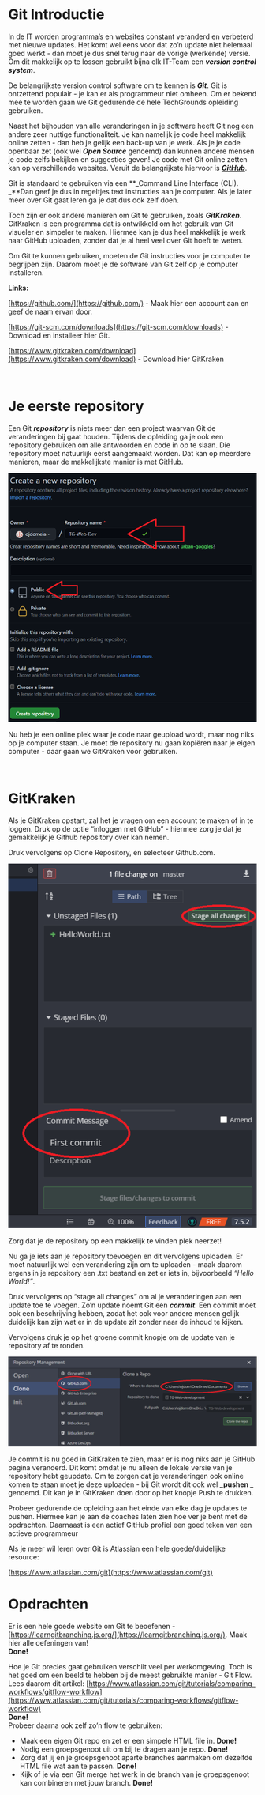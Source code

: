 # Git Introductie

In de IT worden programma’s en websites constant veranderd en verbeterd met nieuwe updates. Het komt wel eens voor dat zo’n update niet helemaal goed werkt - dan moet je dus snel terug naar de vorige (werkende) versie. Om dit makkelijk op te lossen gebruikt bijna elk IT-Team een **_version control system_**.

De belangrijkste version control software om te kennen is **_Git_**. Git is ontzettend populair - je kan er als programmeur niet omheen. Om er bekend mee te worden gaan we Git gedurende de hele TechGrounds opleiding gebruiken.

Naast het bijhouden van alle veranderingen in je software heeft Git nog een andere zeer nuttige functionaliteit. Je kan namelijk je code heel makkelijk online zetten - dan heb je gelijk een back-up van je werk. Als je je code openbaar zet (ook wel **_Open Source_** genoemd) dan kunnen andere mensen je code zelfs bekijken en suggesties geven! Je code met Git online zetten kan op verschillende websites. Veruit de belangrijkste hiervoor is **_[GitHub](https://github.com/)_**. 

Git is standaard te gebruiken via een **_Command Line Interface (CLI). _**Dan geef je dus in regeltjes text instructies aan je computer. Als je later meer over Git gaat leren ga je dat dus ook zelf doen.

Toch zijn er ook andere manieren om Git te gebruiken, zoals **_GitKraken_**. GitKraken is een programma dat is ontwikkeld om het gebruik van Git visueler en simpeler te maken. Hiermee kan je dus heel makkelijk je werk naar GitHub uploaden, zonder dat je al heel veel over Git hoeft te weten.

Om Git te kunnen gebruiken, moeten de Git instructies voor je computer te begrijpen zijn. Daarom moet je de software van Git zelf op je computer installeren.

**Links:**

[https://github.com/](https://github.com/) - Maak hier een account aan en geef de naam ervan door.

[https://git-scm.com/downloads](https://git-scm.com/downloads) - Download en installeer hier Git.

[https://www.gitkraken.com/download](https://www.gitkraken.com/download) - Download hier GitKraken

<br>

# Je eerste repository

Een Git **_repository_** is niets meer dan een project waarvan Git de veranderingen bij gaat houden. Tijdens de opleiding ga je ook een repository gebruiken om alle antwoorden en code in op te slaan. Die repository moet natuurlijk eerst aangemaakt worden. Dat kan op meerdere manieren, maar de makkelijkste manier is met GitHub.

![image](images/image2.png)


Nu heb je een online plek waar je code naar geupload wordt, maar nog niks op je computer staan. Je moet de repository nu gaan kopiëren naar je eigen computer - daar gaan we GitKraken voor gebruiken.


<br>

# GitKraken

Als je GitKraken opstart, zal het je vragen om een account te maken of in te loggen. Druk op de optie “inloggen met GitHub” - hiermee zorg je dat je gemakkelijk je Github repository over kan nemen.

Druk vervolgens op Clone Repository, en selecteer Github.com.

![image](images/image3.png)

Zorg dat je de repository op een makkelijk te vinden plek neerzet!

Nu ga je iets aan je repository toevoegen en dit vervolgens uploaden. Er moet natuurlijk wel een verandering zijn om te uploaden - maak daarom ergens in je repository een .txt bestand en zet er iets in, bijvoorbeeld _“Hello World!”_.

Druk vervolgens op “stage all changes” om al je veranderingen aan een update toe te voegen. Zo’n update noemt Git een **_commit_**. Een commit moet ook een beschrijving hebben, zodat het ook voor andere mensen gelijk duidelijk kan zijn wat er in de update zit zonder naar de inhoud te kijken.

Vervolgens druk je op het groene commit knopje om de update van je repository af te ronden.

![image](images/image4.png)

Je commit is nu goed in GitKraken te zien, maar er is nog niks aan je GitHub pagina veranderd. Dit komt omdat je nu alleen de lokale versie van je repository hebt geupdate. Om te zorgen dat je veranderingen ook online komen te staan moet je deze uploaden - bij Git wordt dit ook wel **_pushen _** genoemd. Dit kan je in GitKraken doen door op het knopje Push te drukken.

Probeer gedurende de opleiding aan het einde van elke dag je updates te pushen. Hiermee kan je aan de coaches laten zien hoe ver je bent met de opdrachten. Daarnaast is een actief GitHub profiel een goed teken van een actieve programmeur

Als je meer wil leren over Git is Atlassian een hele goede/duidelijke resource:

[https://www.atlassian.com/git](https://www.atlassian.com/git)

# Opdrachten

Er is een hele goede website om Git te beoefenen - [https://learngitbranching.js.org/](https://learngitbranching.js.org/). Maak hier alle oefeningen van!  
**Done!**  



Hoe je Git precies gaat gebruiken verschilt veel per werkomgeving. Toch is het goed om een beeld te hebben bij de meest gebruikte manier - Git Flow. Lees daarom dit artikel: [https://www.atlassian.com/git/tutorials/comparing-workflows/gitflow-workflow](https://www.atlassian.com/git/tutorials/comparing-workflows/gitflow-workflow)  
**Done!**   
Probeer daarna ook zelf zo’n flow te gebruiken:

* Maak een eigen Git repo en zet er een simpele HTML file in.  **Done!**  
* Nodig een groepsgenoot uit om bij te dragen aan je repo.  **Done!**  
* Zorg dat jij en je groepsgenoot aparte branches aanmaken om dezelfde HTML file wat aan te passen.  **Done!**  
* Kijk of je via een Git merge het werk in de branch van je groepsgenoot kan combineren met jouw branch.  **Done!**  